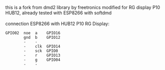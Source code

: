 this is a fork from dmd2 library by freetronics modified for RG display P10 HUB12, already tested with ESP8266 with softdmd
</br>	
connection ESP8266 with HUB12 P10 RG Display:
</br>	
```
GPIO02	noe  a    GPIO16	
		gnd  b    GPIO12	
		-    -
		-	 clk  GPIO14
		-    sck  GPIO0
		-    r    GPIO13
		-    g    GPIO04
		-    -
```